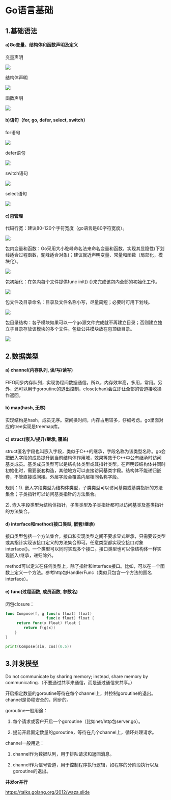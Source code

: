 # Go语言基础

## 1.基础语法

#### a)Go变量、结构体和函数声明及定义


变量声明

![](https://github.com/willkk/go/blob/master/images/gobase_var.png)

结构体声明

![](https://github.com/willkk/go/blob/master/images/gobase_typedef.png)

函数声明

![](https://github.com/willkk/go/blob/master/images/gobase_func.png)

#### b)语句（for, go, defer, select, switch）

for语句

![](https://github.com/willkk/go/blob/master/images/gobase_for.png)

defer语句

![](https://github.com/willkk/go/blob/master/images/gobase_defer.png)

switch语句

![](https://github.com/willkk/go/blob/master/images/gobase_switch.png)

select语句

![](https://github.com/willkk/go/blob/master/images/gobase_select.png)

#### c)包管理

代码行宽：建议80-120个字符宽度（go语言是80字符宽度）。

![](https://github.com/willkk/go/blob/master/images/gobase_linewidth.png)

包内变量和函数：Go采用大小驼峰命名法来命名变量和函数，实现其显隐性(下划线适合过程函数，驼峰适合对象)；建议就近声明变量、常量和函数（局部化，模块化）。

![](https://github.com/willkk/go/blob/master/images/gobase_camel.png)

包初始化：在包内每个文件提供func init() {}来完成该包内全部的初始化工作。

![](https://github.com/willkk/go/blob/master/images/gobase_initfunc.png)

包文件及目录命名：目录及文件名称小写，尽量简短；必要时可用下划线。

![](https://github.com/willkk/go/blob/master/images/gobase_filedir.png)

包目录结构：各子模块如果可以一个go源文件完成就不再建立目录；否则建立独立子目录存放该模块的多个文件。包级公共模块放在包顶级目录。

![](https://github.com/willkk/go/blob/master/images/gobase_pkgsubdir.png)

## 2.数据类型

#### a) channel(内存队列, 读/写/读写)

FIFO同步内存队列，实现协程间数据通信。所以，内存效率高，多用，常用。另外，还可以用于goroutine的退出控制，close(chan)会立即让全部的管道接收操作返回。

#### b) map(hash, 无序)

实现结构是hash，成员无序。空间换时间，内存占用较多，仔细考虑。go里面对应的tree实现是treemap库。

#### c) struct(嵌入/提升/继承, 覆盖)

struct匿名字段也叫嵌入字段，类似于C++的继承，字段名称为该类型名称。go会把嵌入字段的成员提升到当前结构体作用域，效果等效于C++中公有继承时访问基类成员。基类成员类型可以是结构体类型或其指针类型。在声明该结构体并同时初始化时，需要嵌套构造，其他地方可以直接访问基类字段。结构体不能递归嵌套，不管直接或间接。外层字段会覆盖内层相同名称字段。

规则：1). 嵌入字段类型为结构体类型，子类类型可以访问基类或基类指针的方法集合；子类指针可以访问基类指针的方法集合。

2). 嵌入字段类型为结构体指针，子类类型及子类指针都可以访问基类及基类指针的方法集合。

#### d) interface和method(接口类型, 嵌套/继承)

接口类型包括一个方法集合，接口和实现类型之间不要求显式继承，只需要该类型或其指针实现该接口定义的方法集合即可。任意类型都实现空接口对象interface{}。一个类型可以同时实现多个接口。接口类型也可以像结构体一样实现嵌入/继承，递归除外。

method可以定义在任何类型上，除了指针和interface接口。比如，可以在一个函数上定义一个方法。参考http包HandlerFunc（类似只包含一个方法的匿名interface）。

#### e) func(过程函数, 成员函数, 参数名)

闭包closure：  
```go
func Compose(f, g func(x float) float)
                  func(x float) float {
     return func(x float) float {
        return f(g(x))
    }
}

print(Compose(sin, cos)(0.5))
```

## 3.并发模型

Do not communicate by sharing memory; instead, share memory by communicating.（不要通过共享来通信，而是通过通信来共享。）

开启指定数量的goroutine等待在每个channel上，并控制goroutine的退出。channel是协程安全的，同步的。

goroutine一般用途：

1) 每个请求或客户开启一个goroutine（比如net/http包server.go）。

2) 提前开启固定数量的goroutine，等待在几个channel上，循环处理请求。

channel一般用途：

1) channel作为数据队列，用于排队请求和返回消息。

2) channel作为信号管道，用于控制程序执行逻辑，如程序的分阶段执行以及goroutine的退出。

**并发or并行**

https://talks.golang.org/2012/waza.slide
